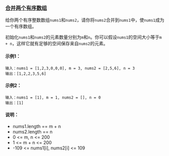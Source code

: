 ### [合并两个有序数组](https://leetcode-cn.com/problems/merge-sorted-array/)

给你两个有序整数数组`nums1`和`nums2`，请你将`nums2`合并到`nums1`中，使`nums1`成为一个有序数组。

初始化`nums1`和`nums2`的元素数量分别为`m`和`n`。你可以假设`nums1`的空间大小等于`m + n`，这样它就有足够的空间保存来自`nums2`的元素。

#### 示例1：
```
输入：nums1 = [1,2,3,0,0,0], m = 3, nums2 = [2,5,6], n = 3
输出：[1,2,2,3,5,6]
```

#### 示例2：
```
输入：nums1 = [1], m = 1, nums2 = [], n = 0
输出：[1]
```

#### 说明：
- nums1.length == m + n
- nums2.length == n
- 0 <= m, n <= 200
- 1 <= m + n <= 200
- -109 <= nums1[i], nums2[i] <= 109
